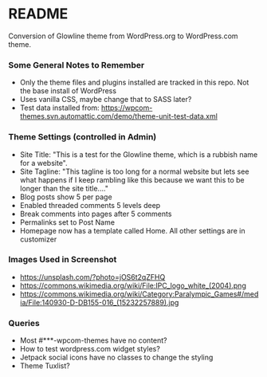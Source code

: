 # README #

Conversion of Glowline theme from WordPress.org to WordPress.com theme.

### Some General Notes to Remember ###

* Only the theme files and plugins installed are tracked in this repo. Not the base install of WordPress
* Uses vanilla CSS, maybe change that to SASS later?
* Test data installed from: https://wpcom-themes.svn.automattic.com/demo/theme-unit-test-data.xml

### Theme Settings (controlled in Admin) ###

* Site Title: "This is a test for the Glowline theme, which is a rubbish name for a website".
* Site Tagline: "This tagline is too long for a normal website but lets see what happens if I keep rambling like this because we want this to be longer than the site title...."
* Blog posts show 5 per page
* Enabled threaded comments 5 levels deep
* Break comments into pages after 5 comments
* Permalinks set to Post Name
* Homepage now has a template called Home. All other settings are in customizer

### Images Used in Screenshot ###
* https://unsplash.com/?photo=jOS6t2qZFHQ
* https://commons.wikimedia.org/wiki/File:IPC_logo_white_(2004).png
* https://commons.wikimedia.org/wiki/Category:Paralympic_Games#/media/File:140930-D-DB155-016_(15232257889).jpg


### Queries ###

* Most #***-wpcom-themes have no content?
* How to test wordpress.com widget styles?
* Jetpack social icons have no classes to change the styling
* Theme Tuxlist?
